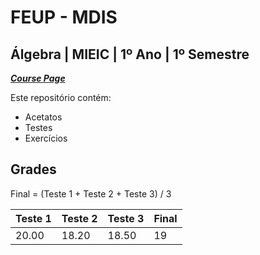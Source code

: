 # FEUP - MDIS

## Álgebra | MIEIC | 1º Ano | 1º Semestre


[***Course Page***](https://sigarra.up.pt/feup/pt/ucurr_geral.ficha_uc_view?pv_ocorrencia_id=436423)


Este repositório contém:
- Acetatos
- Testes
- Exercícios

## Grades

Final = (Teste 1 + Teste 2 + Teste 3) / 3

| Teste 1 | Teste 2 | Teste 3 | Final
|---|---|---|---
| 20.00 | 18.20 | 18.50 | 19